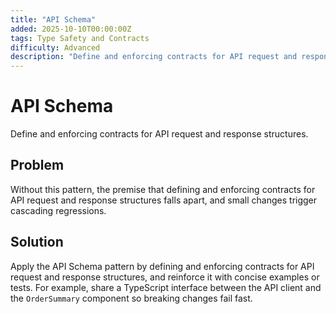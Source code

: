 ```yaml
---
title: "API Schema"
added: 2025-10-10T00:00:00Z
tags: Type Safety and Contracts
difficulty: Advanced
description: "Define and enforcing contracts for API request and response structures."
---
```

# API Schema

Define and enforcing contracts for API request and response structures.

## Problem

Without this pattern, the premise that defining and enforcing contracts for API request and response structures falls apart, and small changes trigger cascading regressions.

## Solution

Apply the API Schema pattern by defining and enforcing contracts for API request and response structures, and reinforce it with concise examples or tests. For example, share a TypeScript interface between the API client and the `OrderSummary` component so breaking changes fail fast.
